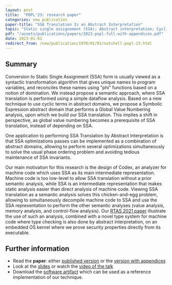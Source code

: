 ```yaml
---
layout: post
title:  "POPL'23: research paper"
categories: new publication
paper-title: "SSA Translation Is an Abstract Interpretation"
topic: "Static single assignement (SSA); Abstract interpretation; Cyclic term graph"
pdf: "/assets/publications/papers/2023-popl-full-with-appendices.pdf"
date: 2023-01-01
redirect_from: /new/publication/1970/01/01/nutshell-popl-23.html
---
```



## Summary

Conversion to Static Single Assignment (SSA) form is usually viewed as
a syntactic transformation algorithm that gives unique names to
program variables, and reconciles these names using "phi" functions
based on a notion of domination. We instead propose a semantic
approach, where SSA translation is performed using a simple dataflow
analysis. Based on a new technique to use cyclic terms in abstract
domains, we propose a Symbolic Expression abstract domain that
performs a Global Value Numbering analysis, upon which we build our
SSA translation.  This implies a shift in perspective, as global value
numbering becomes a prerequisite of SSA translation, instead of
depending on SSA.

One application to performing SSA Translation by Abstract
Interpretation is that SSA optimizations passes can be implemented as
a combination of abstract domains, allowing to perform several
optimizations simultaneously to solve the usual phase ordering problem
and avoiding tedious maintenance of SSA invariants.

Our main motivation for this research is the design of Codex, an
analyzer for machine code which uses SSA as its main intermediate
representation. Machine code is too low-level to allow SSA translation
without a prior semantic analysis, while SSA is an intermediate
representation that makes static analysis easier than direct analysis
of machine code. Viewing SSA translation as a semantic analysis solves
this chicken-and-egg problem, allowing to simultaneously decompile
machine code to SSA and use the SSA representation to perform the
other semantic analyses (value analysis, memory analysis, and
control-flow analysis).  Our [RTAS 2021
paper](/nutshells/rtas-21.html) illustrate the use
of such an analysis, combined with a novel type system for machine
code where type checking is also done by abstract interpretation, on
an embedded OS kernel where we prove security properties directly from
its executable.

## Further information

- Read the **paper**: either [published version](https://doi.acm.org?doi=3656392) or the [version with appendices](/assets/publications/papers/2023-popl-full-with-appendices.pdf)
- Look at the [slides](/assets/publications/slides/2023-popl.pdf) or watch the [video of the talk](https://www.youtube.com/watch?v=wkIfcN3Ipd4)
- Download the [software artifact](https://zenodo.org/records/10895582) which can be used as a reference implementation of our technique.
